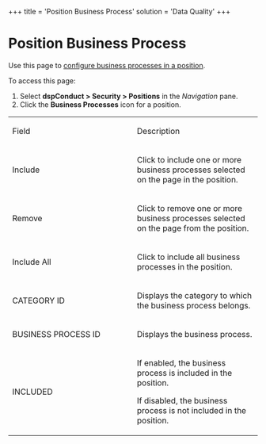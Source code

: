 +++
title = 'Position Business Process'
solution = 'Data Quality'
+++

# Position Business Process

<div class="use">

Use this page to <span>[configure business processes in a
position](../Use_Cases/Configure_Business_Processes_in_a_Position.htm)</span>.

</div>

To access this page:

1.  Select **dspConduct \> Security \> Positions** in the *Navigation*
    pane.
2.  Click the **Business Processes** icon for a position.

<table>
<colgroup>
<col style="width: 50%" />
<col style="width: 50%" />
</colgroup>
<tbody>
<tr class="odd">
<td><p>Field</p></td>
<td><p>Description</p></td>
</tr>
<tr class="even">
<td><p>Include</p></td>
<td><p>Click to include one or more business processes selected on the page in the position.</p></td>
</tr>
<tr class="odd">
<td><p>Remove</p></td>
<td><p>Click to remove one or more business processes selected on the page from the position.</p></td>
</tr>
<tr class="even">
<td><p>Include All</p></td>
<td><p>Click to include all business processes in the position.</p></td>
</tr>
<tr class="odd">
<td><p>CATEGORY ID</p></td>
<td><p>Displays the category to which the business process belongs.</p></td>
</tr>
<tr class="even">
<td><p>BUSINESS PROCESS ID</p></td>
<td><p>Displays the business process.</p></td>
</tr>
<tr class="odd">
<td><p>INCLUDED</p></td>
<td><p>If enabled, the business process is included in the position.</p>
<p>If disabled, the business process is not included in the position.</p></td>
</tr>
</tbody>
</table>
